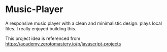 # Music-Player
A responsive music player with a clean and minimalistic design.
plays local files.
I really enjoyed building this.

This project idea is referenced from https://academy.zerotomastery.io/p/javascript-projects
